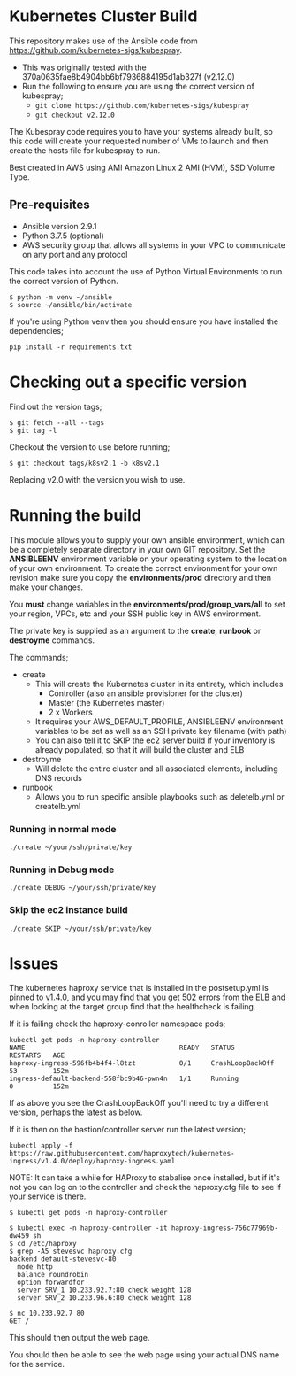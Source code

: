 # Kubernetes Cluster Build

This repository makes use of the Ansible code from https://github.com/kubernetes-sigs/kubespray.

- This was originally tested with the 370a0635fae8b4904bb6bf7936884195d1ab327f (v2.12.0)
- Run the following to ensure you are using the correct version of kubespray;
  - ```git clone https://github.com/kubernetes-sigs/kubespray```
  - ```git checkout v2.12.0```

The Kubespray code requires you to have your systems already built, so this code will create your requested number of VMs to launch and then create the hosts file for kubespray to run.

Best created in AWS using AMI Amazon Linux 2 AMI (HVM), SSD Volume Type.

## Pre-requisites

* Ansible version 2.9.1
* Python 3.7.5 (optional)
* AWS security group that allows all systems in your VPC to communicate on any port and any protocol

This code takes into account the use of Python Virtual Environments to run the correct version of Python.

```
$ python -m venv ~/ansible
$ source ~/ansible/bin/activate
```


If you're using Python venv then you should ensure you have installed the dependencies;

```
pip install -r requirements.txt
```

# Checking out a specific version

Find out the version tags;

```
$ git fetch --all --tags
$ git tag -l
```

Checkout the version to use before running;

```
$ git checkout tags/k8sv2.1 -b k8sv2.1
```

Replacing v2.0 with the version you wish to use.

# Running the build

This module allows you to supply your own ansible environment, which can be a completely separate directory in your own GIT repository.  Set the **ANSIBLEENV** environment variable on your operating system to the location of your own environment.  To create the correct environment for your own revision make sure you copy the **environments/prod** directory and then make your changes.

You **must** change variables in the **environments/prod/group_vars/all** to set your region, VPCs, etc and your SSH public key in AWS environment.

The private key is supplied as an argument to the **create**, **runbook** or **destroyme** commands.

The commands;
* create
  - This will create the Kubernetes cluster in its entirety, which includes
    - Controller (also an ansible provisioner for the cluster)
    - Master (the Kubernetes master)
    - 2 x Workers
  - It requires your AWS_DEFAULT_PROFILE, ANSIBLEENV environment variables to be set as well as an SSH private key filename (with path)
  - You can also tell it to SKIP the ec2 server build if your inventory is already populated, so that it will build the cluster and ELB
* destroyme
  - Will delete the entire cluster and all associated elements, including DNS records
* runbook
  - Allows you to run specific ansible playbooks such as deletelb.yml or createlb.yml

### Running in normal mode

```./create ~/your/ssh/private/key```

### Running in Debug mode

```./create DEBUG ~/your/ssh/private/key```

### Skip the ec2 instance build

```./create SKIP ~/your/ssh/private/key```

# Issues

The kubernetes haproxy service that is installed in the postsetup.yml is pinned to v1.4.0, and you may find that you get 502 errors from the ELB and when looking at the target group find that the healthcheck is failing.

If it is failing check the haproxy-conroller namespace pods;
```
kubectl get pods -n haproxy-controller
NAME                                       READY   STATUS             RESTARTS   AGE
haproxy-ingress-596fb4b4f4-l8tzt           0/1     CrashLoopBackOff   53         152m
ingress-default-backend-558fbc9b46-pwn4n   1/1     Running            0          152m
```
If as above you see the CrashLoopBackOff you'll need to try a different version, perhaps the latest as below.

If it is then on the bastion/controller server run the latest version;
```
kubectl apply -f https://raw.githubusercontent.com/haproxytech/kubernetes-ingress/v1.4.0/deploy/haproxy-ingress.yaml
```

NOTE: It can take a while for HAProxy to stabalise once installed, but if it's not you can log on to the controller and check the haproxy.cfg file to see if your service is there.

```
$ kubectl get pods -n haproxy-controller

$ kubectl exec -n haproxy-controller -it haproxy-ingress-756c77969b-dw459 sh
$ cd /etc/haproxy
$ grep -A5 stevesvc haproxy.cfg
backend default-stevesvc-80
  mode http
  balance roundrobin
  option forwardfor
  server SRV_1 10.233.92.7:80 check weight 128
  server SRV_2 10.233.96.6:80 check weight 128

$ nc 10.233.92.7 80
GET /
```
This should then output the web page.

You should then be able to see the web page using your actual DNS name for the service.
